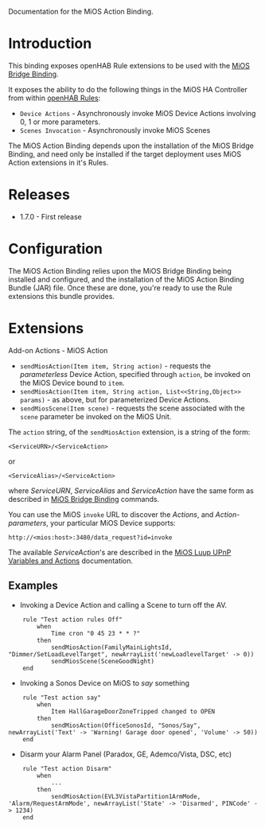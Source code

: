 Documentation for the MiOS Action Binding.

# Introduction
This binding exposes openHAB Rule extensions to be used with the [MiOS Bridge Binding](https://github.com/openhab/openhab/wiki/MiOS-Binding).

It exposes the ability to do the following things in the MiOS HA Controller from within [openHAB Rules](https://github.com/openhab/openhab/wiki/Rules):

* `Device Actions` - Asynchronously invoke MiOS Device Actions involving 0, 1 or more parameters.
* `Scenes Invocation` - Asynchronously invoke MiOS Scenes

The MiOS Action Binding depends upon the installation of the MiOS Bridge Binding, and need only be installed if the target deployment uses MiOS Action extensions in it's Rules.

# Releases

* 1.7.0 - First release

# Configuration

The MiOS Action Binding relies upon the MiOS Bridge Binding being installed and configured, and the installation of the MiOS Action Binding Bundle (JAR) file.  Once these are done, you're ready to use the Rule extensions this bundle provides.

# Extensions

Add-on Actions - MiOS Action

* `sendMiosAction(Item item, String action)` - requests the _parameterless_ Device Action, specified through `action`, be invoked on the MiOS Device bound to `item`.
* `sendMiosAction(Item item, String action, List<<String,Object>> params)` - as above, but for parameterized Device Actions.
* `sendMiosScene(Item scene)` - requests the scene associated with the `scene` parameter be invoked on the MiOS Unit.

The `action` string, of the `sendMiosAction` extension, is a string of the form:

    <ServiceURN>/<ServiceAction>

or

    <ServiceAlias>/<ServiceAction>

where _ServiceURN_, _ServiceAlias_ and _ServiceAction_ have the same form as described in [MiOS Bridge Binding](https://github.com/openhab/openhab/wiki/MiOS-Binding) commands.

You can use the MiOS `invoke` URL to discover the _Actions_, and _Action-parameters_, your particular MiOS Device supports:
 
    http://<mios:host>:3480/data_request?id=invoke

The available _ServiceAction_'s are described in the [MiOS Luup UPnP Variables and Actions](http://wiki.micasaverde.com/index.php/Luup_UPnP_Variables_and_Actions) documentation.

## Examples

* Invoking a Device Action and calling a Scene to turn off the AV.
```
    rule "Test action rules Off"
        when 
            Time cron "0 45 23 * * ?"
        then
            sendMiosAction(FamilyMainLightsId, "Dimmer/SetLoadLevelTarget", newArrayList('newLoadlevelTarget' -> 0))
            sendMiosScene(SceneGoodNight)
    end
```

* Invoking a Sonos Device on MiOS to _say_ something
```
    rule "Test action say"
        when
            Item HallGarageDoorZoneTripped changed to OPEN
        then
            sendMiosAction(OfficeSonosId, "Sonos/Say", newArrayList('Text' -> 'Warning! Garage door opened', 'Volume' -> 50))
    end
```

* Disarm your Alarm Panel (Paradox, GE, Ademco/Vista, DSC, etc)
```
    rule "Test action Disarm"
        when
            ...
        then
            sendMiosAction(EVL3VistaPartition1ArmMode, 'Alarm/RequestArmMode', newArrayList('State' -> 'Disarmed', PINCode' -> 1234)
    end
```
